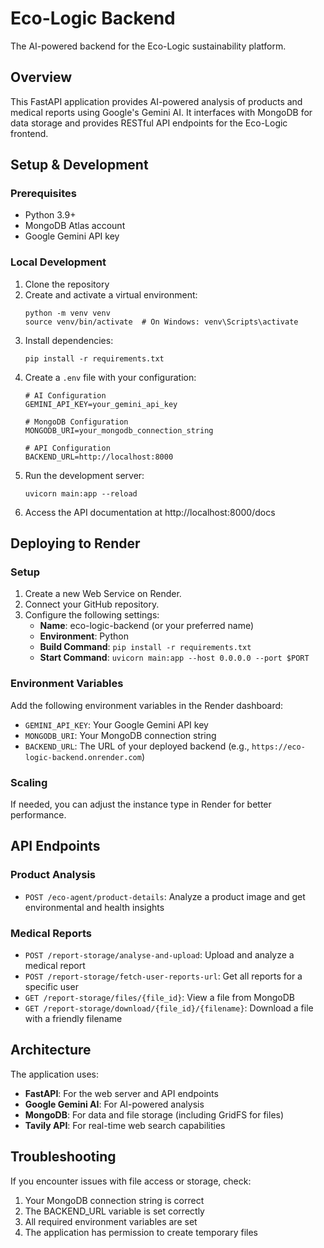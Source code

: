 # Eco-Logic Backend

The AI-powered backend for the Eco-Logic sustainability platform.

## Overview

This FastAPI application provides AI-powered analysis of products and medical reports using Google's Gemini AI. It interfaces with MongoDB for data storage and provides RESTful API endpoints for the Eco-Logic frontend.

## Setup & Development

### Prerequisites

- Python 3.9+
- MongoDB Atlas account
- Google Gemini API key

### Local Development

1. Clone the repository
2. Create and activate a virtual environment:
   ```
   python -m venv venv
   source venv/bin/activate  # On Windows: venv\Scripts\activate
   ```
3. Install dependencies:
   ```
   pip install -r requirements.txt
   ```
4. Create a `.env` file with your configuration:
   ```
   # AI Configuration
   GEMINI_API_KEY=your_gemini_api_key

   # MongoDB Configuration
   MONGODB_URI=your_mongodb_connection_string

   # API Configuration
   BACKEND_URL=http://localhost:8000
   ```
5. Run the development server:
   ```
   uvicorn main:app --reload
   ```
6. Access the API documentation at http://localhost:8000/docs

## Deploying to Render

### Setup

1. Create a new Web Service on Render.
2. Connect your GitHub repository.
3. Configure the following settings:
   - **Name**: eco-logic-backend (or your preferred name)
   - **Environment**: Python
   - **Build Command**: `pip install -r requirements.txt`
   - **Start Command**: `uvicorn main:app --host 0.0.0.0 --port $PORT`

### Environment Variables

Add the following environment variables in the Render dashboard:

- `GEMINI_API_KEY`: Your Google Gemini API key
- `MONGODB_URI`: Your MongoDB connection string
- `BACKEND_URL`: The URL of your deployed backend (e.g., `https://eco-logic-backend.onrender.com`)

### Scaling

If needed, you can adjust the instance type in Render for better performance.

## API Endpoints

### Product Analysis

- `POST /eco-agent/product-details`: Analyze a product image and get environmental and health insights

### Medical Reports

- `POST /report-storage/analyse-and-upload`: Upload and analyze a medical report
- `POST /report-storage/fetch-user-reports-url`: Get all reports for a specific user
- `GET /report-storage/files/{file_id}`: View a file from MongoDB
- `GET /report-storage/download/{file_id}/{filename}`: Download a file with a friendly filename

## Architecture

The application uses:
- **FastAPI**: For the web server and API endpoints
- **Google Gemini AI**: For AI-powered analysis
- **MongoDB**: For data and file storage (including GridFS for files)
- **Tavily API**: For real-time web search capabilities

## Troubleshooting

If you encounter issues with file access or storage, check:
1. Your MongoDB connection string is correct
2. The BACKEND_URL variable is set correctly
3. All required environment variables are set
4. The application has permission to create temporary files
